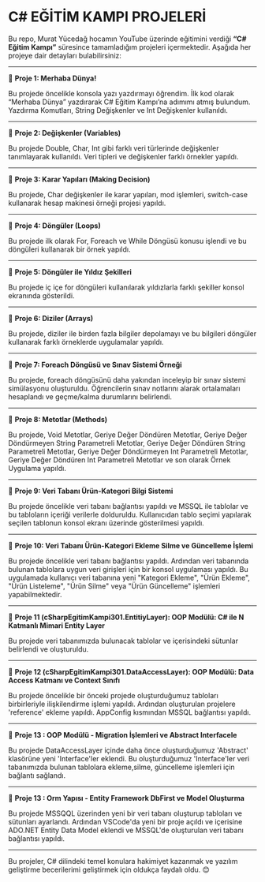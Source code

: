 # C# EĞİTİM KAMPI PROJELERİ  

Bu repo, Murat Yücedağ hocamın YouTube üzerinde eğitimini verdiği **“C# Eğitim Kampı”** süresince tamamladığım projeleri içermektedir. Aşağıda her projeye dair detayları bulabilirsiniz:  

---

📌 **Proje 1: Merhaba Dünya!** 

Bu projede öncelikle konsola yazı yazdırmayı öğrendim. İlk kod olarak “Merhaba Dünya” yazdırarak C# Eğitim Kampı’na adımımı atmış bulundum. Yazdırma Komutları, String Değişkenler ve Int Değişkenler kullanıldı. 

---

📌 **Proje 2: Değişkenler (Variables)**  

Bu projede Double, Char, Int gibi farklı veri türlerinde değişkenler tanımlayarak kullanıldı. Veri tipleri ve değişkenler farklı örnekler yapıldı.

---

📌 **Proje 3: Karar Yapıları (Making Decision)**  

Bu projede, Char değişkenler ile karar yapıları, mod işlemleri, switch-case kullanarak hesap makinesi örneği projesi yapıldı.  

---

📌 **Proje 4: Döngüler (Loops)**  

Bu projede ilk olarak For, Foreach ve While Döngüsü konusu işlendi ve bu döngüleri kullanarak bir örnek yapıldı.  

---

📌 **Proje 5: Döngüler ile Yıldız Şekilleri**  

Bu projede iç içe for döngüleri kullanılarak yıldızlarla farklı şekiller konsol ekranında gösterildi.

---

📌 **Proje 6: Diziler (Arrays)**  

Bu projede, diziler ile birden fazla bilgiler depolamayı ve bu bilgileri döngüler kullanarak farklı örneklerde uygulamalar yapıldı.

---

📌 **Proje 7: Foreach Döngüsü ve Sınav Sistemi Örneği**  

Bu projede, foreach döngüsünü daha yakından inceleyip bir sınav sistemi simülasyonu oluşturuldu. Öğrencilerin sınav notlarını alarak ortalamaları hesaplandı ve geçme/kalma durumlarını belirlendi.  

---

📌 **Proje 8: Metotlar (Methods)**  

Bu projede, Void Metotlar, Geriye Değer Döndüren Metotlar, Geriye Değer Döndürmeyen String Parametreli Metotlar, Geriye Değer Döndüren String Parametreli Metotlar, Geriye Değer Döndürmeyen Int Parametreli Metotlar,  Geriye Değer Döndüren Int Parametreli Metotlar ve son olarak Örnek Uygulama yapıldı.

---

📌 **Proje 9: Veri Tabanı Ürün-Kategori Bilgi Sistemi**  

Bu projede öncelikle veri tabanı bağlantısı yapıldı ve MSSQL ile tablolar ve bu tabloların içeriği verilerle dolduruldu. Kullanıcıdan tablo seçimi yapılarak seçilen tablonun konsol ekranı üzerinde gösterilmesi yapıldı.

---

📌 **Proje 10: Veri Tabanı Ürün-Kategori Ekleme Silme ve Güncelleme İşlemi**  

Bu projede öncelikle veri tabanı bağlantısı yapıldı. Ardından veri tabanında bulunan tablolara uygun veri girişleri için bir konsol uygulaması yapıldı. Bu uygulamada kullanıcı veri tabanına yeni "Kategori Ekleme", "Ürün Ekleme", "Ürün Listeleme", "Ürün Silme" veya "Ürün Güncelleme" işlemleri yapabilmektedir.

---

📌 **Proje 11 (cSharpEgitimKampi301.EntitiyLayer): OOP Modülü: C# ile N Katmanlı Mimari Entity Layer**  

Bu projede veri tabanımızda bulunacak tablolar ve içerisindeki sütunlar belirlendi ve oluşturuldu.

---

📌 **Proje 12 (cSharpEgitimKampi301.DataAccessLayer): OOP Modülü: Data Access Katmanı ve Context Sınıfı**  

Bu projede öncelikle bir önceki projede oluşturduğumuz tabloları birbirleriyle ilişkilendirme işlemi yapıldı. Ardından oluşturulan projelere 'reference' ekleme yapıldı. AppConfig kısmından MSSQL bağlantısı yapıldı.

---
📌 **Proje 13 : OOP Modülü - Migration İşlemleri ve Abstract Interfacele**  

Bu projede DataAccessLayer içinde daha önce oluşturduğumuz 'Abstract' klasörüne yeni 'Interface'ler eklendi. Bu oluşturduğumuz 'Interface'ler veri tabanımızda bulunan tablolara ekleme,silme, güncelleme işlemleri için bağlantı sağlandı.

---
📌 **Proje 13 : Orm Yapısı - Entity Framework DbFirst ve Model Oluşturma**

Bu projede MSSQQL üzerinden yeni bir veri tabanı oluşturup tabloları ve sütunları ayarlandı. Ardından VSCode'da yeni bir proje açıldı ve içerisine ADO.NET Entity Data Model eklendi ve MSSQL'de oluşturulan veri tabanı bağlantısı yapıldı. 

---
Bu projeler, C# dilindeki temel konulara hakimiyet kazanmak ve yazılım geliştirme becerilerimi geliştirmek için oldukça faydalı oldu. 😊  
